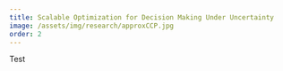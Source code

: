 ```yaml
---
title: Scalable Optimization for Decision Making Under Uncertainty
image: /assets/img/research/approxCCP.jpg
order: 2
---
```


Test
